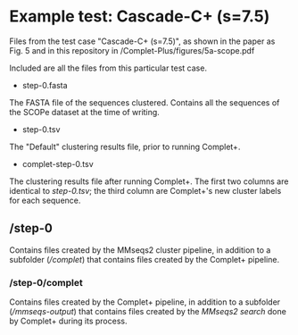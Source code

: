 # Example test: Cascade-C+ (s=7.5)

Files from the test case "Cascade-C+ (s=7.5)", as shown in the paper as Fig. 5 and in this repository in /Complet-Plus/figures/5a-scope.pdf

Included are all the files from this particular test case.

- step-0.fasta

The FASTA file of the sequences clustered. Contains all the sequences of the SCOPe dataset at the time of writing.

- step-0.tsv

The "Default" clustering results file, prior to running Complet+.

- complet-step-0.tsv

The clustering results file after running Complet+. The first two columns are identical to *step-0.tsv*; the third column are Complet+'s new cluster labels for each sequence.

## /step-0

Contains files created by the MMseqs2 cluster pipeline, in addition to a subfolder (*/complet*) that contains files created by the Complet+ pipeline.

### /step-0/complet

Contains files created by the Complet+ pipeline, in addition to a subfolder (*/mmseqs-output*) that contains files created by the *MMseqs2 search* done by Complet+ during its process.
